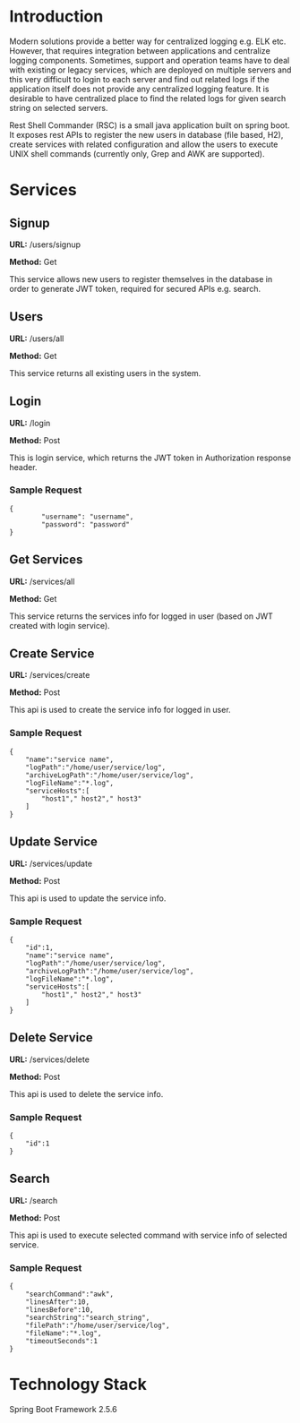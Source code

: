 # Introduction

Modern solutions provide a better way for centralized logging e.g. ELK etc. However, that requires integration between applications and centralize logging components. Sometimes, support and operation teams have to deal with existing or legacy services, which are deployed on multiple servers and this very difficult to login to each server and find out related logs if the application itself does not provide any centralized logging feature. It is desirable to have centralized place to find the related logs for given search string on selected servers.

Rest Shell Commander (RSC) is a small java application built on spring boot. It exposes rest APIs to register the new users in database (file based, H2), create services with related configuration and allow the users to execute UNIX shell commands (currently only, Grep and AWK are supported).

# Services

## Signup

**URL:** /users/signup

**Method:** Get

This service allows new users to register themselves in the database in order to generate JWT token, required for secured APIs e.g. search.

## Users
**URL:** /users/all

**Method:** Get

This service returns all existing users in the system.

## Login
**URL:** /login

**Method:** Post

This is login service, which returns the JWT token in Authorization response header.
### Sample Request
````
{
        "username": "username",
        "password": "password"
}
````

## Get Services
**URL:** /services/all

**Method:** Get

This service returns the services info for logged in user (based on JWT created with login service).

## Create Service
**URL:** /services/create

**Method:** Post

This api is used to create the service info for logged in user.
### Sample Request
````
{
    "name":"service name",
    "logPath":"/home/user/service/log",
    "archiveLogPath":"/home/user/service/log",
    "logFileName":"*.log",
    "serviceHosts":[
        "host1"," host2"," host3"
    ]
}
````

## Update Service
**URL:** /services/update

**Method:** Post

This api is used to update the service info.
### Sample Request
````
{
    "id":1,
    "name":"service name",
    "logPath":"/home/user/service/log",
    "archiveLogPath":"/home/user/service/log",
    "logFileName":"*.log",
    "serviceHosts":[
        "host1"," host2"," host3"
    ]
}
````

## Delete Service
**URL:** /services/delete

**Method:** Post

This api is used to delete the service info.
### Sample Request
````
{
    "id":1
}
````

## Search
**URL:** /search

**Method:** Post

This api is used to execute selected command with service info of selected service.
### Sample Request
````
{
    "searchCommand":"awk",
    "linesAfter":10,
    "linesBefore":10,
    "searchString":"search_string",
    "filePath":"/home/user/service/log",
    "fileName":"*.log",
    "timeoutSeconds":1
}
````

# Technology Stack

Spring Boot Framework 2.5.6
